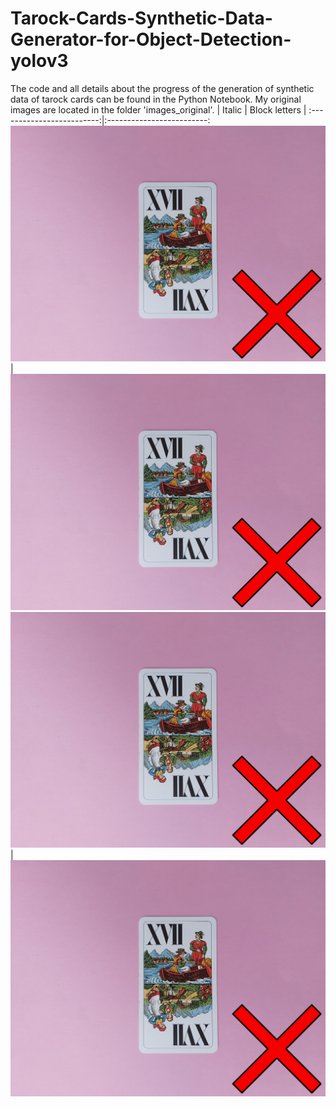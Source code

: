 # Tarock-Cards-Synthetic-Data-Generator-for-Object-Detection-yolov3
The code and all details about the progress of the generation of synthetic data of tarock cards can be found in the Python Notebook. My original images are located in the folder 'images_original'.
| Italic             |  Block letters |
:-------------------------:|:-------------------------:
![](rozaliste/t111.png)  |  ![](rozaliste/t111.png)
![](rozaliste/t111.png)  |  ![](rozaliste/t111.png)
